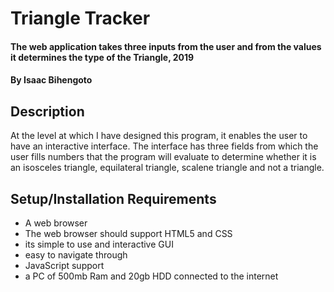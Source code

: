 # Triangle Tracker

#### The web application takes three inputs from the user and from the values it determines the type of the Triangle, 2019

#### By **Isaac Bihengoto**

## Description

At the level at which I have designed this program, it enables the user to have an interactive interface. The interface has three fields from which the user fills numbers that the program will evaluate to determine whether it is an isosceles triangle, equilateral triangle, scalene triangle and not a triangle.

## Setup/Installation Requirements

- A web browser
- The web browser should support HTML5 and CSS
- its simple to use and interactive GUI
- easy to navigate through
- JavaScript support
- a PC of 500mb Ram and 20gb HDD connected to the internet
